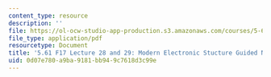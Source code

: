 ```yaml
---
content_type: resource
description: ''
file: https://ol-ocw-studio-app-production.s3.amazonaws.com/courses/5-61-physical-chemistry-fall-2017/0d07e780a9ba9181bb949c7618d3c99e_MIT5_61F17_lec28_29_notes.pdf
file_type: application/pdf
resourcetype: Document
title: '5.61 F17 Lecture 28 and 29: Modern Electronic Stucture Guided Notes'
uid: 0d07e780-a9ba-9181-bb94-9c7618d3c99e
---
```

